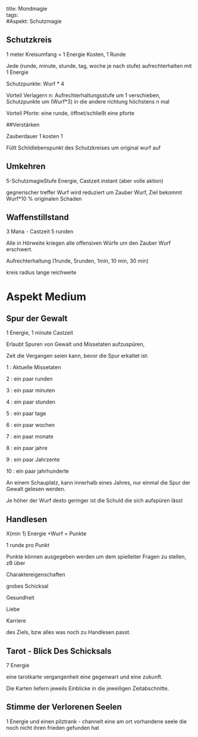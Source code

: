 title: Mondmagie  
tags:   
#Aspekt: Schutzmagie

## Schutzkreis

1 meter Kreisumfang = 1 Energie Kosten, 1 Runde  

Jede (runde, minute, stunde, tag, woche je nach stufe) aufrechterhalten mit 1 Energie

Schutzpunkte: Wurf * 4  

Vorteil Verlagern n: Aufrechterhaltungsstufe um 1 verschieben, Schutzpunkte um (Wurf*3) in die andere richtung höchstens n mal  

Vorteil Pforte: eine runde, öffnet/schließt eine pforte  

  

##Verstärken  

Zauberdauer 1 kosten 1  

Füllt Schildlebenspunkt des Schutzkreises um original wurf auf  

  

## Umkehren  

5-SchutzmagieStufe Energie, Castzeit instant (aber volle aktion)  

gegnerischer treffer Wurf wird reduziert um Zauber Wurf, Ziel bekommt Wurf*10 % originalen Schaden  

  

## Waffenstillstand  

3 Mana - Castzeit 5 runden  

Alle in Hörweite kriegen alle offensiven Würfe um den Zauber Wurf erschwert.  

Aufrechterhaltung (1runde, 5runden, 1min, 10 min, 30 min)  

kreis radius lange reichweite  

  

# Aspekt Medium  

## Spur der Gewalt  

1 Energie, 1 minute Castzeit  

Erlaubt Spuren von Gewalt und Missetaten aufzuspüren,   

Zeit die Vergangen seien kann, bevor die Spur erkaltet ist:  

1 : Aktuelle Missetaten  

2 : ein paar runden  

3 : ein paar minuten  

4 : ein paar stunden  

5 : ein paar tage  

6 : ein paar wochen  

7 : ein paar monate  

8 : ein paar jahre  

9 : ein paar Jahrzente  

10 : ein paar jahrhunderte  

An einem Schauplatz, kann innerhalb eines Jahres, nur einmal die Spur der Gewalt gelesen werden.  



Je höher der Wurf desto geringer ist die Schuld die sich aufspüren lässt  

  

## Handlesen  

X(min 1) Energie +Wurf = Punkte  

1 runde pro Punkt  

Punkte können ausgegeben werden um dem spielleiter Fragen zu stellen, zB über

Charaktereigenschaften  

grobes Schicksal  

Gesundheit  

Liebe  

Karriere  

des Ziels, bzw alles was noch zu Handlesen passt.  

  

## Tarot - Blick Des Schicksals  

7 Energie   

eine tarotkarte vergangenheit eine gegenwart und eine zukunft.   

Die Karten liefern jeweils Einblicke in die jeweiligen Zeitabschnitte.  

  

## Stimme der Verlorenen Seelen  

1 Energie und einen pilztrank - channelt eine am ort vorhandene seele die noch nicht ihren frieden gefunden hat   



